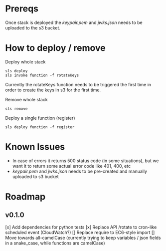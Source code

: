 # Prereqs

Once stack is deployed the _keypair.pem_ and _jwks.json_ needs to be uploaded to the s3 bucket.

# How to deploy / remove

Deploy whole stack

```
sls deploy
sls invoke function -f rotateKeys
```

Currently the rotateKeys function needs to be triggered the first time in order to create the keys in s3 for the first time.

Remove whole stack

```
sls remove
```

Deploy a single function (register)

```
sls deploy function -f register
```

# Known Issues

- In case of errors it returns 500 status code (in some situations), but we want it to return some actual error code like 401, 400, etc
- _keypair.pem_ and _jwks.json_ needs to be pre-created and manually uploaded to s3 bucket

# Roadmap

## v0.1.0

[x] Add dependencies for python tests
[x] Replace API /rotate to cron-like scheduled event (CloudWatch?)
[] Replace require to EC6-style import
[] Move towards all-camelCase (currently trying to keep variables / json fields in a snake_case, while functions are camelCase)
